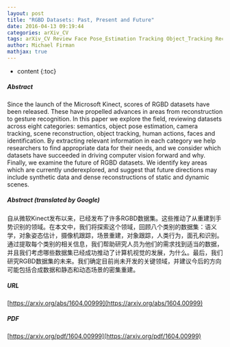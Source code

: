 ```yaml
---
layout: post
title: "RGBD Datasets: Past, Present and Future"
date: 2016-04-13 09:19:44
categories: arXiv_CV
tags: arXiv_CV Review Face Pose_Estimation Tracking Object_Tracking Recognition
author: Michael Firman
mathjax: true
---
```


* content
{:toc}

##### Abstract
Since the launch of the Microsoft Kinect, scores of RGBD datasets have been released. These have propelled advances in areas from reconstruction to gesture recognition. In this paper we explore the field, reviewing datasets across eight categories: semantics, object pose estimation, camera tracking, scene reconstruction, object tracking, human actions, faces and identification. By extracting relevant information in each category we help researchers to find appropriate data for their needs, and we consider which datasets have succeeded in driving computer vision forward and why. Finally, we examine the future of RGBD datasets. We identify key areas which are currently underexplored, and suggest that future directions may include synthetic data and dense reconstructions of static and dynamic scenes.

##### Abstract (translated by Google)
自从微软Kinect发布以来，已经发布了许多RGBD数据集。这些推动了从重建到手势识别的领域。在本文中，我们将探索这个领域，回顾八个类别的数据集：语义学，对象姿态估计，摄像机跟踪，场景重建，对象跟踪，人类行为，面孔和识别。通过提取每个类别的相关信息，我们帮助研究人员为他们的需求找到适当的数据，并且我们考虑哪些数据集已经成功推动了计算机视觉的发展，为什么。最后，我们研究RGBD数据集的未来。我们确定目前尚未开发的关键领域，并建议今后的方向可能包括合成数据和静态和动态场景的密集重建。

##### URL
[https://arxiv.org/abs/1604.00999](https://arxiv.org/abs/1604.00999)

##### PDF
[https://arxiv.org/pdf/1604.00999](https://arxiv.org/pdf/1604.00999)

